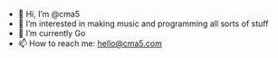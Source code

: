 - 👋 Hi, I’m @cma5
- 👀 I’m interested in making music and programming all sorts of stuff
- 🌱 I’m currently Go
- 📫 How to reach me: hello@cma5.com

<!---
cma5/cma5 is a ✨ special ✨ repository because its `README.md` (this file) appears on your GitHub profile.
You can click the Preview link to take a look at your changes.
--->
